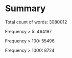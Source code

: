 # Summary

Total count of words: 3080012

Frequency > 5: 464197

Frequency > 100: 55496

Frequency > 1000: 8724